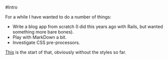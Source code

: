 #Intro

For a while I have wanted to do a number of things:

* Write a blog app from scratch (I did this years ago with Rails, but wanted something more bare bones).
* Play with MarkDown a bit.
* Investigate CSS pre-processors.

[This](https://github.com/treidco/miniature-waffle) is the start of that, obviously without the styles so far.
